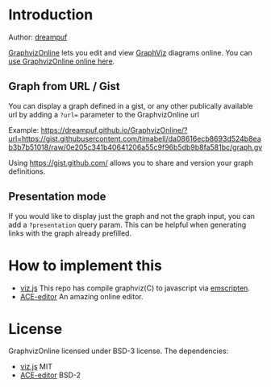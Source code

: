 # Introduction

Author: [dreampuf](https://github.com/dreampuf/)

[GraphvizOnline](https://github.com/dreampuf/GraphvizOnline) lets you edit and view [GraphViz](http://www.graphviz.org/) diagrams online. You can [use GraphvizOnline online here](http://dreampuf.github.io/GraphvizOnline/).

## Graph from URL / Gist

You can display a graph defined in a gist, or any other publically available url by adding a `?url=` parameter to the GraphvizOnline url

Example: https://dreampuf.github.io/GraphvizOnline/?url=https://gist.githubusercontent.com/timabell/da08616ecb8693d524b8eab3b7b51018/raw/0e205c341b40641206a55c9f96b5db9b8fa581bc/graph.gv

Using https://gist.github.com/ allows you to share and version your graph definitions.

## Presentation mode

If you would like to display just the graph and not the graph input, you can add a `?presentation` query param. This can be helpful when generating links with the graph already prefilled.

# How to implement this

- [viz.js](https://github.com/mdaines/viz.js) This repo has compile graphviz(C) to javascript via [emscripten](https://github.com/kripken/emscripten).
- [ACE-editor](http://ace.ajax.org/) An amazing online editor.

# License

GraphvizOnline licensed under BSD-3 license. The dependencies:

- [viz.js](https://github.com/mdaines/viz.js/blob/master/LICENSE) MIT
- [ACE-editor](https://github.com/ajaxorg/ace/blob/master/LICENSE) BSD-2
